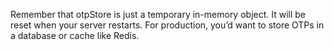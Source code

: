 Remember that otpStore is just a temporary in-memory object. It will be reset when your server restarts. For production, you’d want to store OTPs in a database or cache like Redis.